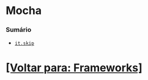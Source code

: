 # Mocha

### Sumário

- [`it.skip`](./2-it-skips.md)

# [[Voltar para: Frameworks]](../frameworks.md)